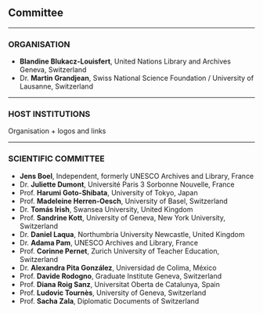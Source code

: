 ## Committee

---

### ORGANISATION

* **Blandine Blukacz-Louisfert**, United Nations Library and Archives Geneva, Switzerland
* Dr. **Martin Grandjean**, Swiss National Science Foundation / University of Lausanne, Switzerland

---

### HOST INSTITUTIONS

Organisation + logos and links

---

### SCIENTIFIC COMMITTEE
* **Jens Boel**, Independent, formerly UNESCO Archives and Library, France
* Dr. **Juliette Dumont**, Université Paris 3 Sorbonne Nouvelle, France
* Prof. **Harumi Goto-Shibata**, University of Tokyo, Japan
* Prof. **Madeleine Herren-Oesch**, University of Basel, Switzerland
* Dr. **Tomás Irish**, Swansea University, United Kingdom
* Prof. **Sandrine Kott**, University of Geneva, New York University, Switzerland
* Dr. **Daniel Laqua**, Northumbria University Newcastle, United Kingdom
* Dr. **Adama Pam**, UNESCO Archives and Library, France
* Prof. **Corinne Pernet**, Zurich University of Teacher Education, Switzerland
* Dr. **Alexandra Pita González**, Universidad de Colima, México
* Prof. **Davide Rodogno**, Graduate Institute Geneva, Switzerland
* Prof. **Diana Roig Sanz**, Universitat Oberta de Catalunya, Spain
* Prof. **Ludovic Tournès**, University of Geneva, Switzerland
* Prof. **Sacha Zala**, Diplomatic Documents of Switzerland
